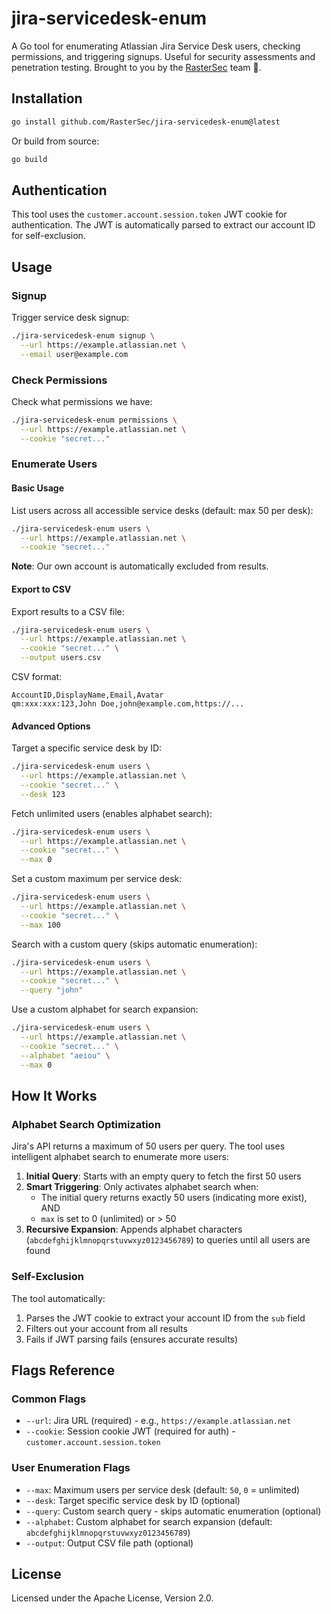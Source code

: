 # jira-servicedesk-enum

A Go tool for enumerating Atlassian Jira Service Desk users, checking permissions, and triggering signups. Useful for security assessments and penetration testing. Brought to you by the [RasterSec](https://www.rastersec.com) team 🙌.

## Installation

```bash
go install github.com/RasterSec/jira-servicedesk-enum@latest
```

Or build from source:

```bash
go build
```

## Authentication

This tool uses the `customer.account.session.token` JWT cookie for authentication. The JWT is automatically parsed to extract our account ID for self-exclusion.

## Usage

### Signup

Trigger service desk signup:

```bash
./jira-servicedesk-enum signup \
  --url https://example.atlassian.net \
  --email user@example.com
```

### Check Permissions

Check what permissions we have:

```bash
./jira-servicedesk-enum permissions \
  --url https://example.atlassian.net \
  --cookie "secret..."
```

### Enumerate Users

#### Basic Usage

List users across all accessible service desks (default: max 50 per desk):

```bash
./jira-servicedesk-enum users \
  --url https://example.atlassian.net \
  --cookie "secret..."
```

**Note**: Our own account is automatically excluded from results.

#### Export to CSV

Export results to a CSV file:

```bash
./jira-servicedesk-enum users \
  --url https://example.atlassian.net \
  --cookie "secret..." \
  --output users.csv
```

CSV format:
```csv
AccountID,DisplayName,Email,Avatar
qm:xxx:xxx:123,John Doe,john@example.com,https://...
```

#### Advanced Options

Target a specific service desk by ID:

```bash
./jira-servicedesk-enum users \
  --url https://example.atlassian.net \
  --cookie "secret..." \
  --desk 123
```

Fetch unlimited users (enables alphabet search):

```bash
./jira-servicedesk-enum users \
  --url https://example.atlassian.net \
  --cookie "secret..." \
  --max 0
```

Set a custom maximum per service desk:

```bash
./jira-servicedesk-enum users \
  --url https://example.atlassian.net \
  --cookie "secret..." \
  --max 100
```

Search with a custom query (skips automatic enumeration):

```bash
./jira-servicedesk-enum users \
  --url https://example.atlassian.net \
  --cookie "secret..." \
  --query "john"
```

Use a custom alphabet for search expansion:

```bash
./jira-servicedesk-enum users \
  --url https://example.atlassian.net \
  --cookie "secret..." \
  --alphabet "aeiou" \
  --max 0
```

## How It Works

### Alphabet Search Optimization

Jira's API returns a maximum of 50 users per query. The tool uses intelligent alphabet search to enumerate more users:

1. **Initial Query**: Starts with an empty query to fetch the first 50 users
2. **Smart Triggering**: Only activates alphabet search when:
   - The initial query returns exactly 50 users (indicating more exist), AND
   - `max` is set to 0 (unlimited) or > 50
3. **Recursive Expansion**: Appends alphabet characters (`abcdefghijklmnopqrstuvwxyz0123456789`) to queries until all users are found

### Self-Exclusion

The tool automatically:
1. Parses the JWT cookie to extract your account ID from the `sub` field
2. Filters out your account from all results
3. Fails if JWT parsing fails (ensures accurate results)

## Flags Reference

### Common Flags
- `--url`: Jira URL (required) - e.g., `https://example.atlassian.net`
- `--cookie`: Session cookie JWT (required for auth) - `customer.account.session.token`

### User Enumeration Flags
- `--max`: Maximum users per service desk (default: `50`, `0` = unlimited)
- `--desk`: Target specific service desk by ID (optional)
- `--query`: Custom search query - skips automatic enumeration (optional)
- `--alphabet`: Custom alphabet for search expansion (default: `abcdefghijklmnopqrstuvwxyz0123456789`)
- `--output`: Output CSV file path (optional)

## License

Licensed under the Apache License, Version 2.0.

